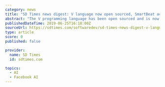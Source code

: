 ```yaml
---
category: news
title: "SD Times news digest: V language now open sourced, SmartBeat acquires BDD provider Cucumber, and Kaggle integrates into BigQuery"
abstract: "The V programming language has been open sourced and is now in the alpha stage. The makers behind V say they are aiming to release version one by the end of this year. The developers of V say that the language is simpler than C++ and offers fast ..."
publishedDateTime: 2019-06-25T16:18:00Z
sourceUrl: https://sdtimes.com/softwaredev/sd-times-news-digest-v-language-now-open-sourced-smartbeat-acquires-bdd-provider-cucumber-and-kaggle-integrates-into-bigquery/
type: article
score: 0
published: false

provider:
  name: SD Times
  id: sdtimes.com

topics:
  - AI
  - Facebook AI
---
```

